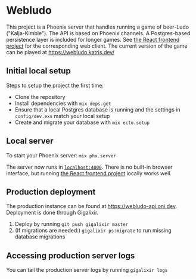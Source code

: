 # Webludo

This project is a Phoenix server that handles running a game of beer-Ludo ("Kalja-Kimble"). The API is based on Phoenix channels. A Postgres-based persistence layer is included for longer games. See [the React frontend project](https://github.com/katrimarika/kimble-frontend) for the corresponding web client. The current version of the game can be played at https://webludo.katris.dev/

## Initial local setup

Steps to setup the project the first time:

- Clone the repository
- Install dependencies with `mix deps.get`
- Ensure that a local Postgres database is running and the settings in `config/dev.exs` match your local setup
- Create and migrate your database with `mix ecto.setup`

## Local server

To start your Phoenix server: `mix phx.server`

The server now runs in [`localhost:4000`](http://localhost:4000). There is no built-in browser interface, but running [the React frontend project](https://github.com/katrimarika/kimble-frontend) locally works well.

## Production deployment

The production instance can be found at https://webludo-api.oni.dev. Deployment is done through Gigalixir.

1. Deploy by running `git push gigalixir master`
2. (If migrations are needed:) `gigalixir ps:migrate` to run missing database migrations

## Accessing production server logs

You can tail the production server logs by running `gigalixir logs`
